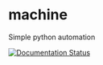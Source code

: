 # machine
Simple python automation

[![Documentation Status](https://readthedocs.org/projects/machine/badge/?version=latest)](http://machine.readthedocs.io/en/latest/?badge=latest)
